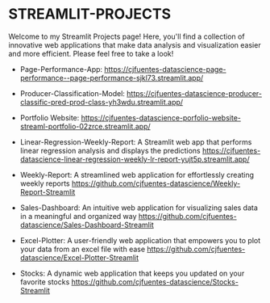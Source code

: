 # STREAMLIT-PROJECTS

Welcome to my Streamlit Projects page! Here, you'll find a collection of innovative web applications that make data analysis and visualization easier and more efficient. Please feel free to take a look! 

- Page-Performance-App: https://cjfuentes-datascience-page-performance--page-performance-sjkl73.streamlit.app/

- Producer-Classification-Model: https://cjfuentes-datascience-producer-classific-pred-prod-class-yh3wdu.streamlit.app/

- Portfolio Website: https://cjfuentes-datascience-porfolio-website-streaml-portfolio-02zrce.streamlit.app/

- Linear-Regression-Weekly-Report: A Streamlit web app that performs linear regression analysis and displays the predictions https://cjfuentes-datascience-linear-regression-weekly-lr-report-yujt5p.streamlit.app/
- Weekly-Report: A streamlined web application for effortlessly creating weekly reports https://github.com/cjfuentes-datascience/Weekly-Report-Streamlit

- Sales-Dashboard: An intuitive web application for visualizing sales data in a meaningful and organized way https://github.com/cjfuentes-datascience/Sales-Dashboard-Streamlit

- Excel-Plotter: A user-friendly web application that empowers you to plot your data from an excel file with ease https://github.com/cjfuentes-datascience/Excel-Plotter-Streamlit

- Stocks: A dynamic web application that keeps you updated on your favorite stocks https://github.com/cjfuentes-datascience/Stocks-Streamlit
